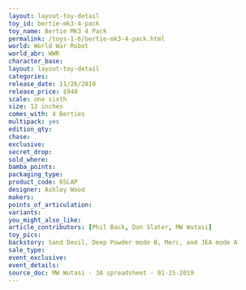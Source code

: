 ```yaml
---
layout: layout-toy-detail 
toy_id: bertie-mk3-4-pack
toy_name: Bertie MK3 4 Pack
permalink: /toys-1-6/bertie-mk3-4-pack.html
world: World War Robot
world_abr: WWR
character_base: 
layout: layout-toy-detail
categories: 
release_date: 11/26/2010
release_price: $940 
scale: one sixth
size: 12 inches
comes_with: 4 Berties
multipack: yes
edition_qty: 
chase: 
exclusive: 
secret_drop: 
sold_where: 
bamba_points: 
packaging_type: 
product_code: 6SLAP
designer: Ashley Wood
makers: 
points_of_articulation: 
variants: 
you_might_also_like: 
article_contributors: [Phil Back, Don Slater, MW Wutasi]
toy_pics: 
backstory: Sand Devil, Deep Powder mode B, Merc, and JEA mode A
sale_type: 
event_exclusive: 
event_details: 
source_doc: MW Wutasi - 3A spreadsheet - 01-15-2019
---
```

